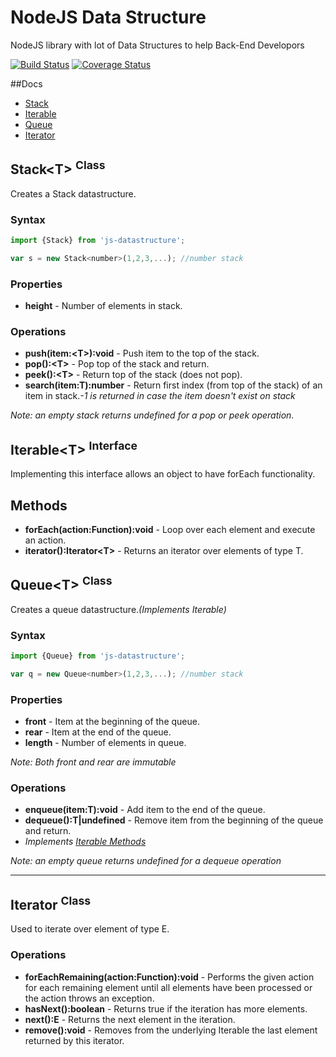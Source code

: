 # NodeJS Data Structure

NodeJS library with lot of Data Structures to help Back-End Developors

[![Build Status](https://travis-ci.org/ArjunAtlast/js-datastructure.svg?branch=master)](https://travis-ci.org/ArjunAtlast/js-datastructure)
[![Coverage Status](https://coveralls.io/repos/github/ArjunAtlast/js-datastructure/badge.svg?branch=master)](https://coveralls.io/github/ArjunAtlast/js-datastructure?branch=master)

##Docs

* [Stack](#stack-class)
* [Iterable](#iterable-interface)
* [Queue](#queue-class)
* [Iterator](#iterator-class)

## Stack\<T\> <sup>Class</sup>

Creates a Stack datastructure.

### Syntax

```javascript
import {Stack} from 'js-datastructure';

var s = new Stack<number>(1,2,3,...); //number stack
```

### Properties

* **height**  - Number of elements in stack.

### Operations

* **push(item:\<T\>):void**   - Push item to the top of the stack.
* **pop():\<T\>**             - Pop top of the stack and return.
* **peek():\<T\>**            - Return top of the stack (does not pop).
* **search(item:T):number** - Return first index (from top of the stack) of an item in stack.*-1 is returned in case the item doesn't exist on stack*

*Note: an empty stack returns undefined for a pop or peek operation.*

## Iterable\<T\> <sup>Interface</sup>

Implementing this interface allows an object to have forEach functionality.

## Methods

* **forEach(action:Function):void** - Loop over each element and execute an action.
* **iterator():Iterator\<T\>**        - Returns an iterator over elements of type T.

## Queue\<T\> <sup>Class</sup>

Creates a queue datastructure.*(Implements Iterable)*

### Syntax
```javascript
import {Queue} from 'js-datastructure';

var q = new Queue<number>(1,2,3,...); //number stack
```

### Properties

* **front**   - Item at the beginning of the queue.
* **rear**    - Item at the end of the queue.
* **length**  - Number of elements in queue.

*Note: Both front and rear are immutable*

### Operations

* **enqueue(item:T):void**  - Add item to the end of the queue.
* **dequeue():T|undefined** - Remove item from the beginning of the queue and return.
* *Implements [Iterable Methods](#iterable)*

*Note: an empty queue returns undefined for a dequeue operation*

---
## Iterator<E> <sup>Class</sup>

Used to iterate over element of type E.

### Operations

* **forEachRemaining(action:Function):void** - Performs the given action for each remaining element until all elements have been processed or the action throws an exception.
* **hasNext():boolean**      - Returns true if the iteration has more elements.
* **next():E**               - Returns the next element in the iteration.
* **remove():void**          - Removes from the underlying Iterable the last element returned by this iterator.
